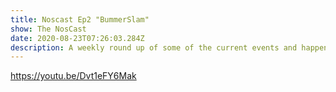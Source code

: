 ```yaml
---
title: Noscast Ep2 "BummerSlam"
show: The NosCast
date: 2020-08-23T07:26:03.284Z
description: A weekly round up of some of the current events and happenings in the Culture. Whether it's entertainment, politics or personal stories. You can expect each week's guests to have open and honest conversations about the world through their eyes.
---
```


https://youtu.be/Dvt1eFY6Mak